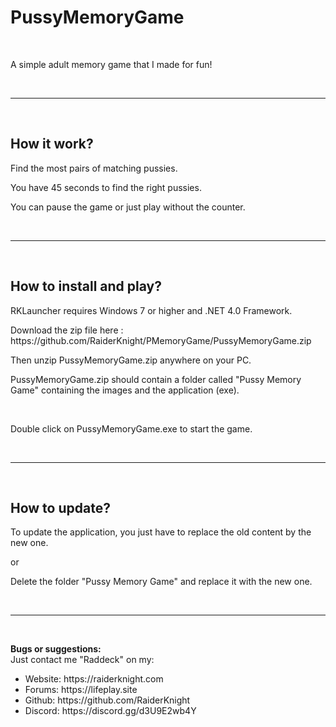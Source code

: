 # PussyMemoryGame
<br>
<p>A simple adult memory game that I made for fun!</p>
<br>
<hr>
<br>
<h2>How it work?</h2>
<p>Find the most pairs of matching pussies.</p>
<p>You have 45 seconds to find the right pussies.</p>
<p>You can pause the game or just play without the counter.</p>
<br>
<hr>
<br>
<h2>How to install and play?</h2>
<p>RKLauncher requires Windows 7 or higher and .NET 4.0 Framework.</p>
<p>Download the zip file here : https://github.com/RaiderKnight/PMemoryGame/PussyMemoryGame.zip</p>
<p>Then unzip PussyMemoryGame.zip anywhere on your PC.</p>
<p>PussyMemoryGame.zip should contain a folder called "Pussy Memory Game" containing the images and the application (exe).</p>
<br>
<p>Double click on PussyMemoryGame.exe to start the game.</p>
<br>
<hr>
<br>
<h2>How to update?</h2>
<p>To update the application, you just have to replace the old content by the new one.</p>
<p>or</p>
<p>Delete the folder "Pussy Memory Game" and replace it with the new one.</p>
<br>
<hr>
<br>
<p><strong>Bugs or suggestions:</strong><br>
Just contact me "Raddeck" on my:</p>
<ul><li>Website: https://raiderknight.com</li>
<li>Forums: https://lifeplay.site</li>
<li>Github: https://github.com/RaiderKnight</li>
<li>Discord: https://discord.gg/d3U9E2wb4Y</li></ul>
<br>